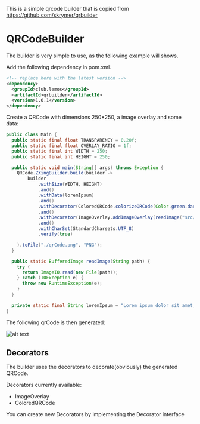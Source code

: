 This is a simple qrcode builder that is copied from https://github.com/skrymer/qrbuilder

QRCodeBuilder
=========

The builder is very simple to use, as the following example will shows.

Add the following dependency in pom.xml.

```xml
<!-- replace here with the latest version -->
<dependency>
  <groupId>club.lemos</groupId>
  <artifactId>qrbuilder</artifactId>
  <version>1.0.1</version>
</dependency>
```

Create a QRCode with dimensions 250*250, a image overlay and some data:

```java
public class Main {
  public static final float TRANSPARENCY = 0.20f;
  public static final float OVERLAY_RATIO = 1f;
  public static final int WIDTH = 250;
  public static final int HEIGHT = 250;

  public static void main(String[] args) throws Exception {
    QRCode.ZXingBuilder.build(builder ->
        builder
            .withSize(WIDTH, HEIGHT)
            .and()
            .withData(loremIpsum)
            .and()
            .withDecorator(ColoredQRCode.colorizeQRCode(Color.green.darker()))
            .and()
            .withDecorator(ImageOverlay.addImageOverlay(readImage("src/test/resources/images/skull_bw.png"), TRANSPARENCY, OVERLAY_RATIO))
            .and()
            .withCharSet(StandardCharsets.UTF_8)
            .verify(true)

    ).toFile("./qrCode.png", "PNG");
  }

  public static BufferedImage readImage(String path) {
    try {
      return ImageIO.read(new File(path));
    } catch (IOException e) {
      throw new RuntimeException(e);
    }
  }

  private static final String loremIpsum = "Lorem ipsum dolor sit amet, consectetur adipiscing elit. Nam scelerisque dictum ipsum, mollis faucibus neque. Vestibulum suscipit eu urna eget lobortis.";
}
```
The following qrCode is then generated:

![alt text](https://raw.github.com/wiki/skrymer/qrbuilder/images/qrcode.png "QRCode")

## Decorators

The builder uses the decorators to decorate(obviously) the generated QRCode. 

Decorators currently available:
* ImageOverlay 
* ColoredQRCode 

You can create new Decorators by implementing the Decorator interface

